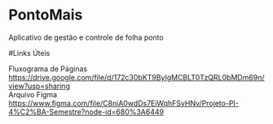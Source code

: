 # PontoMais
Aplicativo de gestão e controle de folha ponto

#Links Úteis

Fluxograma de Páginas https://drive.google.com/file/d/172c30bKT9ByIgMCBLT0TzQRL0bMDm69n/view?usp=sharing
<br/>Arquivo Figma https://www.figma.com/file/C8niA0wdDs7EiWqhFSvHNv/Projeto-PI-4%C2%BA-Semestre?node-id=680%3A6449
